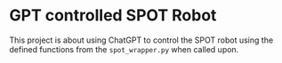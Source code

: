 # GPT controlled SPOT Robot

This project is about using ChatGPT to control the SPOT robot using the defined functions from the `spot_wrapper.py` when called upon. 